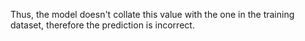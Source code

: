 
Thus, the model doesn't collate this value with the one in the training dataset, therefore the prediction is incorrect.

